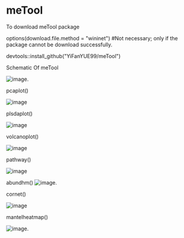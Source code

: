 # meTool

To download meTool package

options(download.file.method = "wininet") #Not necessary; only if the package cannot be download successfully.

devtools::install_github("YiFanYUE99/meTool")

Schematic Of meTool

![image](https://github.com/YiFanYUE99/meTool/blob/main/pic/meTool.png).


pcaplot()

![image](https://github.com/YiFanYUE99/meTool/blob/main/pic/pcaplot.png)


plsdaplot()

![image](https://github.com/YiFanYUE99/meTool/blob/main/pic/plsdaplot.png)


volcanoplot()

![image](https://github.com/YiFanYUE99/meTool/blob/main/pic/volcanoplot.png)



pathway()

![image](https://github.com/YiFanYUE99/meTool/blob/main/pic/pathway.png)


abundhm()
![image](https://github.com/YiFanYUE99/meTool/blob/main/pic/doubleheatmap.png).



cornet()

![image](https://github.com/YiFanYUE99/meTool/blob/main/pic/network.png)



mantelheatmap()

![image](https://github.com/YiFanYUE99/meTool/blob/main/pic/micro_meta.png).












